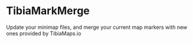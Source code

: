 # TibiaMarkMerge
Update your minimap files, and merge your current map markers with new ones provided by TibiaMaps.io
